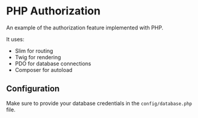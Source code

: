 # PHP Authorization

An example of the authorization feature implemented with PHP.

It uses:
* Slim for routing
* Twig for rendering
* PDO for database connections
* Composer for autoload

## Configuration

Make sure to provide your database credentials in the `config/database.php` file.
